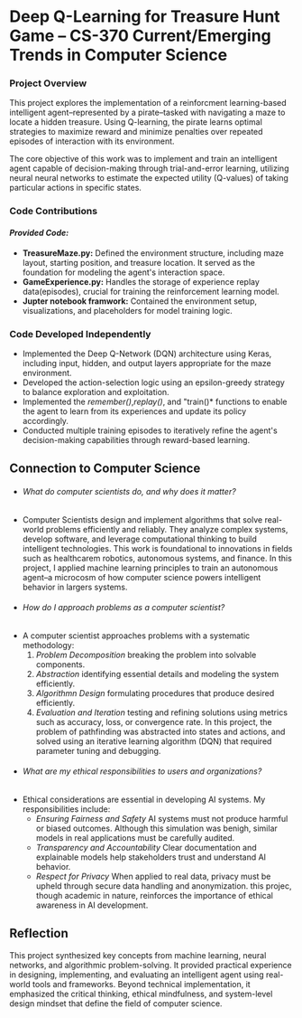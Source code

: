 # Deep Q-Learning for Treasure Hunt Game – CS-370 Current/Emerging Trends in Computer Science

### Project Overview 
This project explores the implementation of a reinforcment learning-based intelligent agent–represented by a pirate–tasked with navigating a maze to locate a hidden treasure. Using Q-learning, the pirate learns optimal strategies to maximize reward and minimize penalties over repeated episodes of interaction with its environment.

The core objective of this work was to implement and train an intelligent agent capable of decision-making through trial-and-error learning, utilizing neural neural networks to estimate the expected utility (Q-values) of taking particular actions in specific states. 

### Code Contributions 
#### *Provided Code:*
+ **TreasureMaze.py:** Defined the environment structure, including maze layout, starting position, and treasure location. It served as the foundation for modeling the agent's interaction space.
+ **GameExperience.py:** Handles the storage of experience replay data(episodes), crucial for training the reinforcement learning model.
+ **Jupter notebook framwork:** Contained the environment setup, visualizations, and placeholders for model training logic.

### Code Developed Independently
+ Implemented the Deep Q-Network (DQN) architecture using Keras, including input, hidden, and output layers appropriate for the maze environment.
+ Developed the action-selection logic using an epsilon-greedy strategy to balance exploration and exploitation.
+ Implemented the *remember()*,*replay()*, and "train()* functions to enable the agent to learn from its experiences and update its policy accordingly.
+ Conducted multiple training episodes to iteratively refine the agent's decision-making capabilities through reward-based learning.

## Connection to Computer Science 
+ ###### *What do computer scientists do, and why does it matter?*
- Computer Scientists design and implement algorithms that solve real-world problems efficiently and reliably. They analyze complex systems, develop software, and leverage computational thinking to build intelligent technologies. This work is foundational to innovations in fields such as healthcarem robotics, autonomous systems, and finance. In this project, I applied machine learning principles to train an autonomous agent–a microcosm of how computer science powers intelligent behavior in largers systems.
  
+ ###### *How do I approach problems as a computer scientist?*
- A computer scientist approaches problems with a systematic methodology:
  1. *Problem Decomposition* breaking the problem into solvable components.
  2. *Abstraction* identifying essential details and modeling the system efficiently.
  3. *Algorithmn Design* formulating procedures that produce desired efficiently.
  4. *Evaluation and Iteration* testing and refining solutions using metrics such as accuracy, loss, or convergence rate.
In this project, the problem of pathfinding was abstracted into states and actions, and solved using an iterative learning algorithm (DQN) that required parameter tuning and debugging.

+ ###### *What are my ethical responsibilities to users and organizations?*
- Ethical considerations are essential in developing AI systems. My responsibilities include:
  + *Ensuring Fairness and Safety* AI systems must not produce harmful or biased outcomes. Although this simulation was benigh, similar models in real applications must be carefully audited.
  + *Transparency and Accountability* Clear documentation and explainable models help stakeholders trust and understand AI behavior.
  +  *Respect for Privacy* When applied to real data, privacy must be upheld through secure data handling and anonymization.
this projec, though academic in nature, reinforces the importance of ethical awareness in AI development.

## Reflection
This project synthesized key concepts from machine learning, neural networks, and algorithmic problem-solving. It provided practical experience in designing, implementing, and evaluating an intelligent agent using real-world tools and frameworks. Beyond technical implementation, it emphasized the critical thinking, ethical mindfulness, and system-level design mindset that define the field of computer science.
